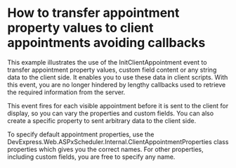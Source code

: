 # How to transfer appointment property values to client appointments avoiding callbacks


<p>This example illustrates the use of the InitClientAppointment event to transfer appointment property values, custom field content or any string data to the client side. It enables you to use these data in client scripts. With this event, you are no longer hindered by lengthy callbacks used to retrieve the required information from the server.</p><p>This event fires for each visible appointment before it is sent to the client for display, so you can vary the properties and custom fields. You can also create a specific property to sent arbitrary data to the client side.</p><p>To specify default appointment properties, use the DevExpress.Web.ASPxScheduler.Internal.ClientAppointmentProperties class properties which gives you the correct names. For other properties, including custom fields, you are free to specify any name.</p>

<br/>


